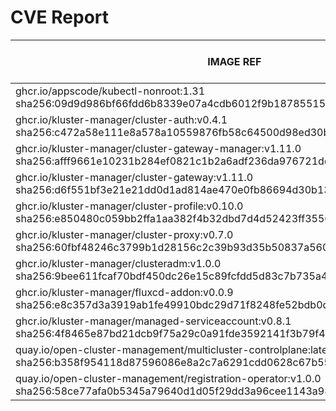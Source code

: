 # CVE Report
|                                                                  IMAGE REF                                                                  |      OS       | CRITICAL<BR>(OS, OTHER) | HIGH<BR>(OS, OTHER) | MEDIUM<BR>(OS, OTHER) | LOW<BR>(OS, OTHER) | UNKNOWN<BR>(OS, OTHER) |
|---------------------------------------------------------------------------------------------------------------------------------------------|---------------|-------------------------|---------------------|-----------------------|--------------------|------------------------|
| ghcr.io/appscode/kubectl-nonroot:1.31<br>sha256:09d9d986bf66fdd6b8339e07a4cdb6012f9b1878551501f9e083ae8d074feeec                            |               | 0, 0                    | 0, 2                | 0, 2                  | 0, 0               | 0, 0                   |
| ghcr.io/kluster-manager/cluster-auth:v0.4.1<br>sha256:c472a58e111e8a578a10559876fb58c64500d98ed30be89b9e04cb45ea11c0dd                      | alpine 3.21.3 | 0, 0                    | 0, 3                | 0, 4                  | 0, 0               | 0, 0                   |
| ghcr.io/kluster-manager/cluster-gateway-manager:v1.11.0<br>sha256:afff9661e10231b284ef0821c1b2a6adf236da976721ddb95fd746eb3f410f9d          | debian 12.10  | 0, 0                    | 0, 1                | 1, 2                  | 0, 0               | 0, 0                   |
| ghcr.io/kluster-manager/cluster-gateway:v1.11.0<br>sha256:d6f551bf3e21e21dd0d1ad814ae470e0fb86694d30b134c554ec711b14c79ddb                  | debian 12.10  | 0, 0                    | 0, 2                | 1, 4                  | 0, 0               | 0, 0                   |
| ghcr.io/kluster-manager/cluster-profile:v0.10.0<br>sha256:e850480c059bb2ffa1aa382f4b32dbd7d4d52423ff35564e63c17b7eec228772                  | alpine 3.21.3 | 0, 0                    | 0, 2                | 0, 3                  | 0, 0               | 0, 0                   |
| ghcr.io/kluster-manager/cluster-proxy:v0.7.0<br>sha256:60fbf48246c3799b1d28156c2c39b93d35b50837a56095c442b7ff3731f7ecd8                     | alpine 3.21.3 | 0, 1                    | 0, 14               | 0, 38                 | 0, 0               | 0, 0                   |
| ghcr.io/kluster-manager/clusteradm:v1.0.0<br>sha256:9bee611fcaf70bdf450dc26e15c89fcfdd5d83c7b735a4842345fb17a4b4fe04                        | redhat 8.10   | 0, 0                    | **2**, 2            | 8, 1                  | 0, 0               | 0, 0                   |
| ghcr.io/kluster-manager/fluxcd-addon:v0.0.9<br>sha256:e8c357d3a3919ab1fe49910bdc29d71f8248fe52bdb0d1e4c8526a935b26ebb1                      | alpine 3.22.1 | 0, 0                    | 0, 1                | 0, 0                  | 0, 0               | 0, 0                   |
| ghcr.io/kluster-manager/managed-serviceaccount:v0.8.1<br>sha256:4f8465e87bd21dcb9f75a29c0a91fde3592141f3b79f46f16461c6b85dee17d8            | redhat 9.6    | 0, 0                    | **4**, 2            | 16, 5                 | 2, 0               | 0, 0                   |
| quay.io/open-cluster-management/multicluster-controlplane:latest<br>sha256:b358f954118d87596086e8a2c7a6291cdd0628c67b559c6fc8c8b38ed6f8de2d | redhat 8.10   | 0, 0                    | 0, 5                | 4, 10                 | 0, 1               | 0, 0                   |
| quay.io/open-cluster-management/registration-operator:v1.0.0<br>sha256:58ce77afa0b5345a79640d1d05f29dd3a96cee1143a98dc48e6c52378e31b56d     | redhat 9.6    | 0, 0                    | **4**, 2            | 13, 0                 | 2, 0               | 0, 0                   |
